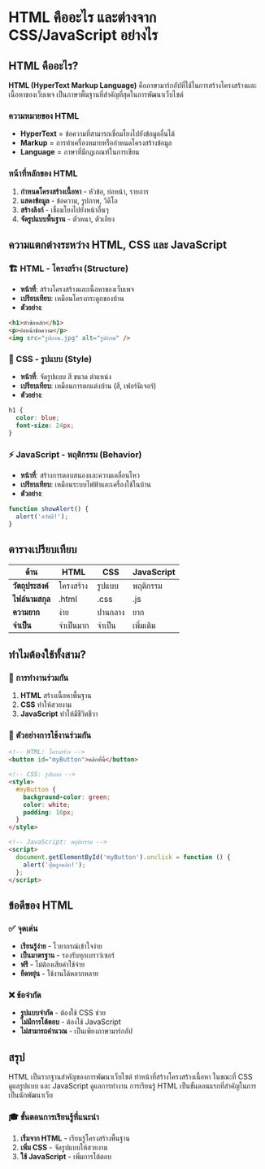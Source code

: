 # HTML คืออะไร และต่างจาก CSS/JavaScript อย่างไร

## HTML คืออะไร?

**HTML (HyperText Markup Language)** คือภาษามาร์กอัปที่ใช้ในการสร้างโครงสร้างและเนื้อหาของเว็บเพจ เป็นภาษาพื้นฐานที่สำคัญที่สุดในการพัฒนาเว็บไซต์

### ความหมายของ HTML

- **HyperText** = ข้อความที่สามารถเชื่อมโยงไปยังข้อมูลอื่นได้
- **Markup** = การทำเครื่องหมายหรือกำหนดโครงสร้างข้อมูล
- **Language** = ภาษาที่มีกฎเกณฑ์ในการเขียน

### หน้าที่หลักของ HTML

1. **กำหนดโครงสร้างเนื้อหา** - หัวข้อ, ย่อหน้า, รายการ
2. **แสดงข้อมูล** - ข้อความ, รูปภาพ, วิดีโอ
3. **สร้างลิงก์** - เชื่อมโยงไปยังหน้าอื่นๆ
4. **จัดรูปแบบพื้นฐาน** - ตัวหนา, ตัวเอียง

## ความแตกต่างระหว่าง HTML, CSS และ JavaScript

### 🏗️ HTML - โครงสร้าง (Structure)

- **หน้าที่**: สร้างโครงสร้างและเนื้อหาของเว็บเพจ
- **เปรียบเทียบ**: เหมือนโครงกระดูกของบ้าน
- **ตัวอย่าง**:

```html
<h1>หัวข้อหลัก</h1>
<p>ย่อหน้าข้อความ</p>
<img src="รูปภาพ.jpg" alt="รูปภาพ" />
```

### 🎨 CSS - รูปแบบ (Style)

- **หน้าที่**: จัดรูปแบบ สี ขนาด ตำแหน่ง
- **เปรียบเทียบ**: เหมือนการตกแต่งบ้าน (สี, เฟอร์นิเจอร์)
- **ตัวอย่าง**:

```css
h1 {
  color: blue;
  font-size: 24px;
}
```

### ⚡ JavaScript - พฤติกรรม (Behavior)

- **หน้าที่**: สร้างการตอบสนองและความเคลื่อนไหว
- **เปรียบเทียบ**: เหมือนระบบไฟฟ้าและเครื่องใช้ในบ้าน
- **ตัวอย่าง**:

```javascript
function showAlert() {
  alert('สวัสดี!');
}
```

## ตารางเปรียบเทียบ

| ด้าน             | HTML      | CSS     | JavaScript |
| ---------------- | --------- | ------- | ---------- |
| **วัตถุประสงค์** | โครงสร้าง | รูปแบบ  | พฤติกรรม   |
| **ไฟล์นามสกุล**  | .html     | .css    | .js        |
| **ความยาก**      | ง่าย      | ปานกลาง | ยาก        |
| **จำเป็น**       | จำเป็นมาก | จำเป็น  | เพิ่มเติม  |

## ทำไมต้องใช้ทั้งสาม?

### 🎯 การทำงานร่วมกัน

1. **HTML** สร้างเนื้อหาพื้นฐาน
2. **CSS** ทำให้สวยงาม
3. **JavaScript** ทำให้มีชีวิตชีวา

### 📝 ตัวอย่างการใช้งานร่วมกัน

```html
<!-- HTML: โครงสร้าง -->
<button id="myButton">คลิกที่นี่</button>

<!-- CSS: รูปแบบ -->
<style>
  #myButton {
    background-color: green;
    color: white;
    padding: 10px;
  }
</style>

<!-- JavaScript: พฤติกรรม -->
<script>
  document.getElementById('myButton').onclick = function () {
    alert('ปุ่มถูกคลิก!');
  };
</script>
```

## ข้อดีของ HTML

### ✅ จุดเด่น

- **เรียนรู้ง่าย** - ไวยากรณ์เข้าใจง่าย
- **เป็นมาตรฐาน** - รองรับทุกเบราว์เซอร์
- **ฟรี** - ไม่ต้องเสียค่าใช้จ่าย
- **ยืดหยุ่น** - ใช้งานได้หลากหลาย

### ❌ ข้อจำกัด

- **รูปแบบจำกัด** - ต้องใช้ CSS ช่วย
- **ไม่มีการโต้ตอบ** - ต้องใช้ JavaScript
- **ไม่สามารถคำนวณ** - เป็นเพียงภาษามาร์กอัป

## สรุป

HTML เป็นรากฐานสำคัญของการพัฒนาเว็บไซต์ ทำหน้าที่สร้างโครงสร้างเนื้อหา ในขณะที่ CSS ดูแลรูปแบบ และ JavaScript ดูแลการทำงาน การเรียนรู้ HTML เป็นขั้นตอนแรกที่สำคัญในการเป็นนักพัฒนาเว็บ

### 🎓 ขั้นตอนการเรียนรู้ที่แนะนำ

1. **เริ่มจาก HTML** - เรียนรู้โครงสร้างพื้นฐาน
2. **เพิ่ม CSS** - จัดรูปแบบให้สวยงาม
3. **ใช้ JavaScript** - เพิ่มการโต้ตอบ
